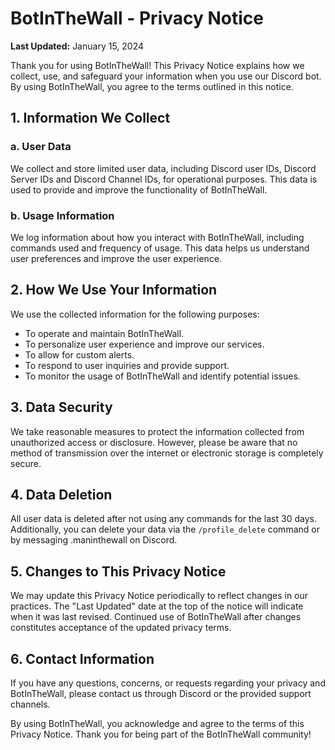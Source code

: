 # BotInTheWall - Privacy Notice

**Last Updated:** January 15, 2024

Thank you for using BotInTheWall! This Privacy Notice explains how we collect, use, and safeguard your information when you use our Discord bot. By using BotInTheWall, you agree to the terms outlined in this notice.

## 1. Information We Collect

### a. User Data
We collect and store limited user data, including Discord user IDs, Discord Server IDs and Discord Channel IDs, for operational purposes. This data is used to provide and improve the functionality of BotInTheWall.

### b. Usage Information
We log information about how you interact with BotInTheWall, including commands used and frequency of usage. This data helps us understand user preferences and improve the user experience.

## 2. How We Use Your Information

We use the collected information for the following purposes:

- To operate and maintain BotInTheWall.
- To personalize user experience and improve our services.
- To allow for custom alerts.
- To respond to user inquiries and provide support.
- To monitor the usage of BotInTheWall and identify potential issues.

## 3. Data Security

We take reasonable measures to protect the information collected from unauthorized access or disclosure. However, please be aware that no method of transmission over the internet or electronic storage is completely secure.

## 4. Data Deletion

All user data is deleted after not using any commands for the last 30 days. Additionally, you can delete your data via the `/profile_delete` command or by messaging .maninthewall on Discord.

## 5. Changes to This Privacy Notice

We may update this Privacy Notice periodically to reflect changes in our practices. The "Last Updated" date at the top of the notice will indicate when it was last revised. Continued use of BotInTheWall after changes constitutes acceptance of the updated privacy terms.

## 6. Contact Information

If you have any questions, concerns, or requests regarding your privacy and BotInTheWall, please contact us through Discord or the provided support channels.

By using BotInTheWall, you acknowledge and agree to the terms of this Privacy Notice. Thank you for being part of the BotInTheWall community!

